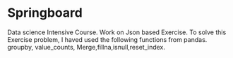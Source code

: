 # Springboard
Data science Intensive Course.
Work on Json based Exercise. To solve this Exercise problem, I haved used the following functions from pandas. 
 groupby,
value_counts,
Merge,fillna,isnull,reset_index.
